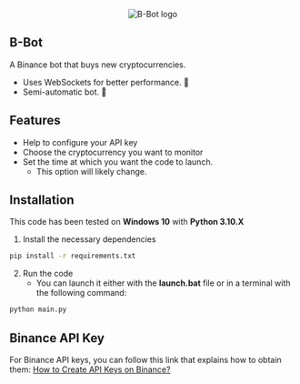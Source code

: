 <p align="center">
    <img src="https://github.com/Creazycreator/B-Bot/assets/77204986/cb6ab57a-cbc4-4246-b057-238b8411f4b2" alt="B-Bot logo">
</p>

## B-Bot
A Binance bot that buys new cryptocurrencies.
  - Uses WebSockets for better performance. 🚀
  - Semi-automatic bot. 🤖

## Features
- Help to configure your API key
- Choose the cryptocurrency you want to monitor
- Set the time at which you want the code to launch.
    - This option will likely change.

## Installation
This code has been tested on **Windows 10** with **Python 3.10.X**

1. Install the necessary dependencies

```bash
pip install -r requirements.txt
```

2. Run the code
    - You can launch it either with the **launch.bat** file or in a terminal with the following command:

```bash
python main.py
```

## Binance API Key
For Binance API keys, you can follow this link that explains how to obtain them: [How to Create API Keys on Binance?](https://www.binance.com/en/support/faq/how-to-create-api-keys-on-binance-360002502072)
